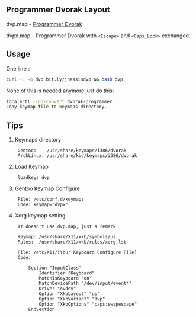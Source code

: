 Programmer Dvorak Layout
-------------------------

dvp.map - [Programmer Dvorak](http://www.kaufmann.no/roland/dvorak/)

dvpx.map - Programmer Dvorak with `<Escape>` and `<Caps_Lock>` exchanged.

Usage
-----

One liner:
```bash
curl -L -o dvp bit.ly/jhessindvp && bash dvp
```

None of this is needed anymore just do this:
```bash
localectl --no-convert dvorak-programmer
Copy keymap file to keymaps directory.
```


Tips
----

1. Keymaps directory

        Gentoo:    /usr/share/keymaps/i386/dvorak
        ArchLinux: /usr/share/kbd/keymaps/i386/dvorak

2. Load Keymap

        loadkeys dvp

3. Gentoo Keymap Configure

        File: /etc/conf.d/keymaps
        Code: keymap="dvpx"

4. Xorg keymap setting

        It doesn't use dvp.map, just a remark.

        Keymap: /usr/share/X11/xkb/symbols/us
        Rules:  /usr/share/X11/xkb/rules/xorg.lst

        File: /etc/X11/[Your Keyboard Configure File]
        Code:

            Section "InputClass"
                Identifier "Keyboard"
                MatchIsKeyboard "on"
                MatchDevicePath "/dev/input/event*"
                Driver "evdev"
                Option "XkbLayout" "us"
                Option "XkbVariant" "dvp"
                Option "XkbOptions" "caps:swapescape"
            EndSection
